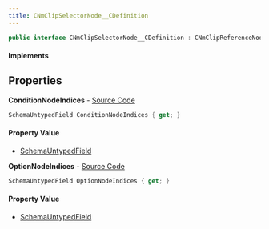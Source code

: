 ```yaml
---
title: CNmClipSelectorNode__CDefinition
---
```


```csharp
public interface CNmClipSelectorNode__CDefinition : CNmClipReferenceNode__CDefinition, CNmPoseNode__CDefinition, CNmGraphNode__CDefinition, ISchemaClass<CNmGraphNode__CDefinition>, ISchemaClass<CNmPoseNode__CDefinition>, ISchemaClass<CNmClipReferenceNode__CDefinition>, ISchemaClass<CNmClipSelectorNode__CDefinition>, ISchemaField, ISchemaClass, INativeHandle
```

#### Implements

## Properties

**ConditionNodeIndices** - [Source Code](https://github.com/swiftly-solution/swiftlys2/blob/main/managed/src/SwiftlyS2.Generated/Schemas/Interfaces/CNmClipSelectorNode__CDefinition.cs#L20)

```csharp
SchemaUntypedField ConditionNodeIndices { get; }
```

#### Property Value

- [SchemaUntypedField](/docs/api/shared/schemas/schemauntypedfield)

**OptionNodeIndices** - [Source Code](https://github.com/swiftly-solution/swiftlys2/blob/main/managed/src/SwiftlyS2.Generated/Schemas/Interfaces/CNmClipSelectorNode__CDefinition.cs#L17)

```csharp
SchemaUntypedField OptionNodeIndices { get; }
```

#### Property Value

- [SchemaUntypedField](/docs/api/shared/schemas/schemauntypedfield)

